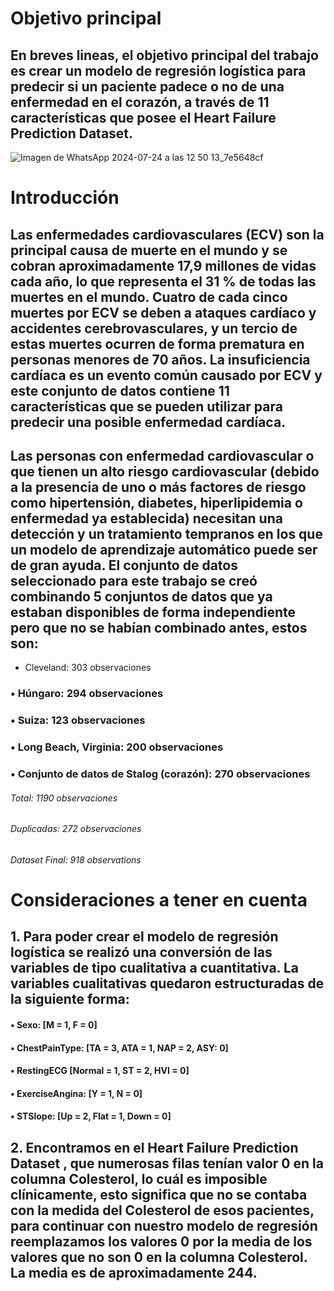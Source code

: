 # Objetivo principal #

## En breves lineas, el objetivo principal del trabajo es crear un modelo de regresión logística para predecir si un paciente padece o no de una enfermedad en el corazón, a través de 11 características que posee el Heart Failure Prediction Dataset.
![Imagen de WhatsApp 2024-07-24 a las 12 50 13_7e5648cf](https://github.com/user-attachments/assets/77408243-2bb0-477c-8f09-7b47c7f60fad)

# Introducción 
## Las enfermedades cardiovasculares (ECV) son la principal causa de muerte en el mundo y se cobran aproximadamente 17,9 millones de vidas cada año, lo que representa el 31 % de todas las muertes en el mundo. Cuatro de cada cinco muertes por ECV se deben a ataques cardíaco y accidentes cerebrovasculares, y un tercio de estas muertes ocurren de forma prematura en personas menores de 70 años. La insuficiencia cardíaca es un evento común causado por ECV y este conjunto de datos contiene 11 características que se pueden utilizar para predecir una posible enfermedad cardíaca.

## Las personas con enfermedad cardiovascular o que tienen un alto riesgo cardiovascular (debido a la presencia de uno o más factores de riesgo como hipertensión, diabetes, hiperlipidemia o enfermedad ya establecida) necesitan una detección y un tratamiento tempranos en los que un modelo de aprendizaje automático puede ser de gran ayuda. El conjunto de datos seleccionado para este trabajo se creó combinando 5 conjuntos de datos que ya estaban disponibles de forma independiente pero que no se habían combinado antes, estos son:
- Cleveland: 303 observaciones
### • Húngaro: 294 observaciones
### • Suiza: 123 observaciones
### • Long Beach, Virginia: 200 observaciones 
### • Conjunto de datos de Stalog (corazón): 270 observaciones
###### Total: 1190 observaciones
###### Duplicadas: 272 observaciones
###### Dataset Final: 918 observations

# Consideraciones a tener en cuenta
## 1. Para poder crear el modelo de regresión logística se realizó una conversión de las variables de tipo cualitativa a cuantitativa. La variables cualitativas quedaron estructuradas de la siguiente forma:
#### • Sexo: [M = 1, F = 0]
#### • ChestPainType: [TA = 3, ATA = 1, NAP = 2, ASY: 0]
#### • RestingECG [Normal = 1, ST = 2, HVI = 0]
#### • ExerciseAngina: [Y = 1, N = 0]
#### • STSlope: [Up = 2, Flat = 1, Down = 0]
## 2. Encontramos en el Heart Failure Prediction Dataset , que numerosas filas tenían valor 0 en la columna Colesterol, lo cuál es imposible clínicamente, esto significa que no se contaba con la medida del Colesterol de esos pacientes, para continuar con nuestro modelo de regresión reemplazamos los valores 0 por la media de los valores que no son 0 en la columna Colesterol. La media es de aproximadamente 244.
